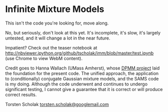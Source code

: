 Infinite Mixture Models
=======================

This isn't the code you're looking for, move along.

No, but seriously, don't look at this yet. It's incomplete, it's slow, it's
largely untested, and it will change a lot in the near future.

Impatient? Check out the teaser notebook at
http://nbviewer.ipython.org/github/tscholak/imm/blob/master/test.ipynb
(use Chrome to view WebM content).

Credit goes to Hanna Wallach (UMass Amherst), whose
[DPMM project](https://github.com/hannawallach/dpmm) laid the foundation for
the present code. The unified approach, the application to (conditionally)
conjugate Gaussian mixture models, and the SAMS code is my doing. Although the
code underwent and continues to undergo significant testing, I cannot give a
guarantee that it is correct or will produce correct results.

Torsten Scholak <torsten.scholak@googlemail.com>
